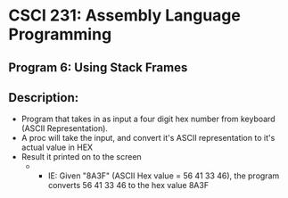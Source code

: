 # CSCI 231: Assembly Language Programming
## Program 6: Using Stack Frames
## Description:
- Program that takes in as input a four digit hex number from keyboard (ASCII Representation). 
- A proc will take the input, and convert it's ASCII representation to it's actual value in HEX   
- Result it printed on to the screen 
  - - IE: Given "8A3F" (ASCII Hex value = 56 41 33 46), the program converts 56 41 33 46 to the hex value 8A3F 

